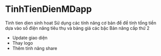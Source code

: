 # TinhTienDienMDapp
Tinh tien dien sinh hoat
Sử dụng các tính năng cơ bản để để tính tổng tiền dựa vào số điện năng tiêu thụ và bảng giá các bậc
Bản nâng cấp thứ 2 
  - Update giao diện
  - Thay logo
  - Thêm tính năng share
